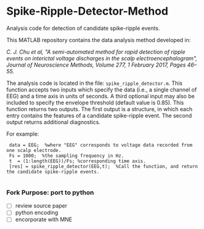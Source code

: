 # Spike-Ripple-Detector-Method

Analysis code for detection of candidate spike-ripple events.

This MATLAB repository contains the data analysis method developed in:

<i>C. J. Chu et al, "A semi-automated method for rapid detection of ripple events on interictal voltage discharges in the scalp electroencephalogram", Journal of Neuroscience Methods, Volume 277, 1 February 2017, Pages 46–55.</i>

The analysis code is located in the file:  <code>spike_ripple_detector.m</code>.  This function accepts two inputs which specify the data (i.e., a single channel of EEG) and a time axis in units of seconds.  A third optional input may also be included to specify the envelope threshold (default value is 0.85).  This function returns two outputs. The first output is a structure, in which each entry contains the features of a candidate spike-ripple event.  The second output returns additional diagnostics.

For example:

<pre><code> data = EEG;  %where "EEG" corresponds to voltage data recorded from one scalp electrode.
 Fs = 1000;  %the sampling frequency in Hz.
 t  = (1:length(EEG))/Fs; %corresponding time axis.
 [res] = spike_ripple_detector(EEG,t);  %Call the function, and return the candidate spike-ripple events.
 </code></pre>


### Fork Purpose: port to python
- [ ] review source paper
- [ ] python encoding
- [ ] encorporate with MNE

